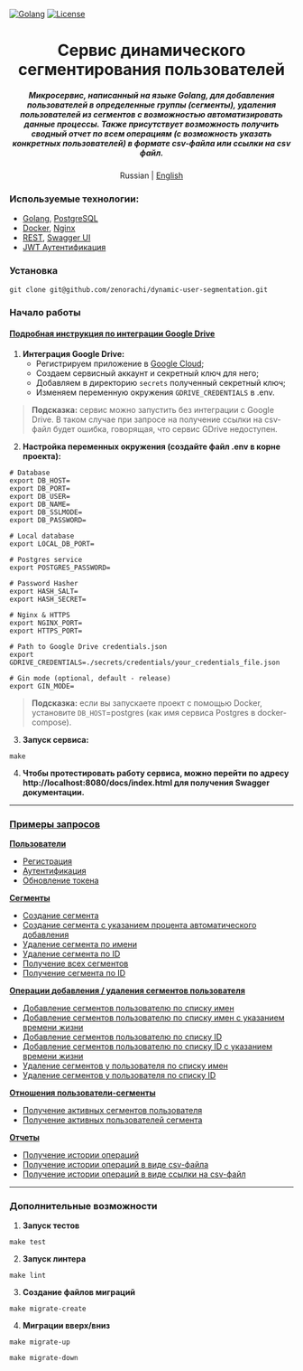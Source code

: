 [![Golang](https://img.shields.io/badge/Go-v1.21-EEEEEE?logo=go&logoColor=white&labelColor=00ADD8)](https://go.dev/)
[![License](https://img.shields.io/badge/license-MIT-green)](LICENSE)

<div align="center">
    <h1>Сервис динамического сегментирования пользователей</h1>
    <h5>
        Микросервис, написанный на языке Golang, для добавления пользователей в определенные группы (сегменты),
удаления пользователей из сегментов с возможностью автоматизировать данные процессы. Также присутствует возможность
получить сводный отчет по всем операциям (с возможность указать конкретных пользователей) в формате csv-файла или ссылки на csv файл.
    </h5>
    <p>
        Russian | <a href="README.md">English</a> 
    </p>
</div>

### Используемые технологии:
- [Golang](https://go.dev), [PostgreSQL](https://www.postgresql.org/)
- [Docker](https://www.docker.com/), [Nginx](https://nginx.org/ru/)
- [REST](https://ru.wikipedia.org/wiki/REST), [Swagger UI](https://swagger.io/tools/swagger-ui/)
- [JWT Аутентификация](https://jwt.io/)

### Установка
```shell
git clone git@github.com/zenorachi/dynamic-user-segmentation.git
```

### Начало работы
#### [Подробная инструкция по интеграции Google Drive](https://github.com/zenorachi/dynamic-user-segmentation/blob/main//docs/examples/01-google-drive-setup.ru.md)
1. **Интеграция Google Drive:**
    * Регистрируем приложение в [Google Cloud](https://developers.google.com/workspace/guides/create-project);
    * Создаем сервисный аккаунт и секретный ключ для него;
    * Добавляем в директорию `secrets` полученный секретный ключ;
    * Изменяем переменную окружения `GDRIVE_CREDENTIALS` в .env.
> **Подсказка:** сервис можно запустить без интеграции с Google Drive. В таком случае
> при запросе на получение ссылки на csv-файл будет ошибка, говорящая, что сервис GDrive недоступен.

2. **Настройка переменных окружения (создайте файл .env в корне проекта):**
```dotenv
# Database
export DB_HOST=
export DB_PORT=
export DB_USER=
export DB_NAME=
export DB_SSLMODE=
export DB_PASSWORD=

# Local database
export LOCAL_DB_PORT=

# Postgres service
export POSTGRES_PASSWORD=

# Password Hasher
export HASH_SALT=
export HASH_SECRET=

# Nginx & HTTPS
export NGINX_PORT=
export HTTPS_PORT=

# Path to Google Drive credentials.json
export GDRIVE_CREDENTIALS=./secrets/credentials/your_credentials_file.json

# Gin mode (optional, default - release)
export GIN_MODE=
```
> **Подсказка:** если вы запускаете проект с помощью Docker, установите `DB_HOST`=postgres (как имя сервиса Postgres в docker-compose).
3. **Запуск сервиса:**
```shell
make
```
4. **Чтобы протестировать работу сервиса, можно перейти по адресу
   http://localhost:8080/docs/index.html для получения Swagger документации.**

---

### [Примеры запросов](https://github.com/zenorachi/dynamic-user-segmentation/blob/main/docs/examples/01-requests.ru.md)

**[Пользователи](https://github.com/zenorachi/dynamic-user-segmentation/blob/main/docs/examples/01-requests.ru.md#Пользователи)**
* [Регистрация](https://github.com/zenorachi/dynamic-user-segmentation/blob/main/docs/examples/01-requests.ru.md#1-регистрация)
* [Аутентификация](https://github.com/zenorachi/dynamic-user-segmentation/blob/main/docs/examples/01-requests.ru.md#2-аутентификация)
* [Обновление токена](https://github.com/zenorachi/dynamic-user-segmentation/blob/main/docs/examples/01-requests.ru.md#3-обновление-токена)

**[Сегменты](https://github.com/zenorachi/dynamic-user-segmentation/blob/main/docs/examples/01-requests.ru.md#Сегменты)**
* [Создание сегмента](https://github.com/zenorachi/dynamic-user-segmentation/blob/main/docs/examples/01-requests.ru.md#1-создание-сегмента)
* [Создание сегмента с указанием процента автоматического добавления](https://github.com/zenorachi/dynamic-user-segmentation/blob/main/docs/examples/01-requests.ru.md#2-создание-сегмента-с-указанием-процента-автоматического-добавления)
* [Удаление сегмента по имени](https://github.com/zenorachi/dynamic-user-segmentation/blob/main/docs/examples/01-requests.ru.md#3-удаление-сегмента-по-имени)
* [Удаление сегмента по ID](https://github.com/zenorachi/dynamic-user-segmentation/blob/main/docs/examples/01-requests.ru.md#4-удаление-сегмента-по-id)
* [Получение всех сегментов](https://github.com/zenorachi/dynamic-user-segmentation/blob/main/docs/examples/01-requests.ru.md#5-получение-всех-сегментов)
* [Получение сегмента по ID](https://github.com/zenorachi/dynamic-user-segmentation/blob/main/docs/examples/01-requests.ru.md#6-получение-сегмента-по-id)

**[Операции добавления / удаления сегментов пользователя](https://github.com/zenorachi/dynamic-user-segmentation/blob/main/docs/examples/01-requests.ru.md#операции-добавления--удаления-сегментов-пользователя)**
* [Добавление сегментов пользователю по списку имен](https://github.com/zenorachi/dynamic-user-segmentation/blob/main/docs/examples/01-requests.ru.md#1-добавление-сегментов-пользователю-по-списку-имен)
* [Добавление сегментов пользователю по списку имен с указанием времени жизни](https://github.com/zenorachi/dynamic-user-segmentation/blob/main/docs/examples/01-requests.ru.md#2-добавление-сегментов-пользователю-по-списку-имен-с-указанием-времени-жизни)
* [Добавление сегментов пользователю по списку ID](https://github.com/zenorachi/dynamic-user-segmentation/blob/main/docs/examples/01-requests.ru.md#3-добавление-сегментов-пользователю-по-списку-id)
* [Добавление сегментов пользователю по списку ID с указанием времени жизни](https://github.com/zenorachi/dynamic-user-segmentation/blob/main/docs/examples/01-requests.ru.md#4-добавление-сегментов-пользователю-по-списку-id-с-указанием-времени-жизни)
* [Удаление сегментов у пользователя по списку имен](https://github.com/zenorachi/dynamic-user-segmentation/blob/main/docs/examples/01-requests.ru.md#5-удаление-сегментов-у-пользователя-по-списку-имен)
* [Удаление сегментов у пользователя по списку ID](https://github.com/zenorachi/dynamic-user-segmentation/blob/main/docs/examples/01-requests.ru.md#6-удаление-сегментов-у-пользователя-по-списку-id)

**[Отношения пользователи-сегменты](https://github.com/zenorachi/dynamic-user-segmentation/blob/main/docs/examples/01-requests.ru.md#отношения-пользователи-сегменты)**
* [Получение активных сегментов пользователя](https://github.com/zenorachi/dynamic-user-segmentation/blob/main/docs/examples/01-requests.ru.md#1-получение-активных-сегментов-пользователя)
* [Получение активных пользователей сегмента](https://github.com/zenorachi/dynamic-user-segmentation/blob/main/docs/examples/01-requests.ru.md#2-получение-активных-пользователей-сегмента)

**[Отчеты](https://github.com/zenorachi/dynamic-user-segmentation/blob/main/docs/examples/01-requests.ru.md#Отчеты)**
* [Получение истории операций](https://github.com/zenorachi/dynamic-user-segmentation/blob/main/docs/examples/01-requests.ru.md#1-получение-истории-операций)
* [Получение истории операций в виде csv-файла](https://github.com/zenorachi/dynamic-user-segmentation/blob/main/docs/examples/01-requests.ru.md#2-получение-истории-операций-в-виде-csv-файла)
* [Получение истории операций в виде ссылки на csv-файл](https://github.com/zenorachi/dynamic-user-segmentation/blob/main/docs/examples/01-requests.ru.md#3-получение-истории-операций-в-виде-ссылки-на-csv-файл)

---

### Дополнительные возможности
1. **Запуск тестов**
```shell
make test
```
2. **Запуск линтера**
```shell
make lint
```
3. **Создание файлов миграций**
```shell
make migrate-create
```
4. **Миграции вверх/вниз**
```shell
make migrate-up
```
```shell
make migrate-down
```